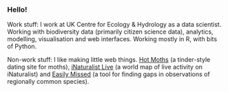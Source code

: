 ### Hello!

Work stuff: I work at UK Centre for Ecology & Hydrology as a data scientist. Working with biodiversity data (primarily citizen science data), analytics, modelling, visualisation and web interfaces. Working mostly in R, with bits of Python.

Non-work stuff: I like making little web things. [Hot Moths](https://simonrolph.github.io/hotmoths/) (a tinder-style dating site for moths), [iNaturalist Live](https://simonrolph.github.io/inatcounter/) (a world map of live activity on iNaturalist) and [Easily Missed](https://simonrolph.github.io/easily_missed/) (a tool for finding gaps in observations of regionally common species).
